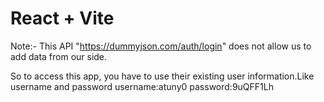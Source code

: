 # React + Vite

Note:- This API "https://dummyjson.com/auth/login" does not allow us to add data from our side.

So to access this app, you have to use their existing user information.Like username and password
username:atuny0
password:9uQFF1Lh
